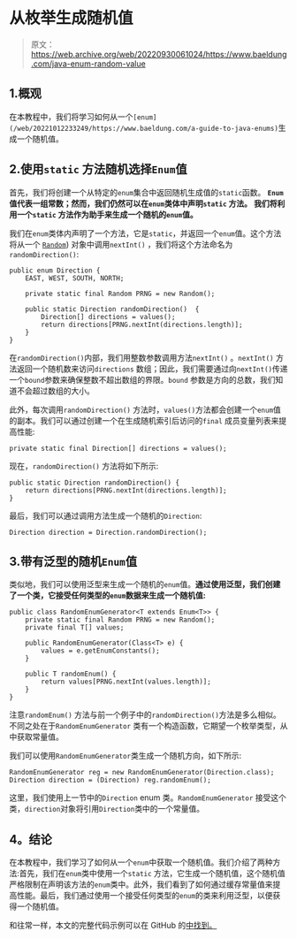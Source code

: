 # 从枚举生成随机值

> 原文：<https://web.archive.org/web/20220930061024/https://www.baeldung.com/java-enum-random-value>

## 1.概观

在本教程中，我们将学习如何从一个`[enum](/web/20221012233249/https://www.baeldung.com/a-guide-to-java-enums)`生成一个随机值。

## 2.使用`static` 方法随机选择`Enum`值

首先，我们将创建一个从特定的`enum`集合中返回随机生成值的`static`函数。 **`Enum`值代表一组常数；然而，我们仍然可以在`enum`类体中声明`static` 方法。** **我们将利用一个`static` 方法作为助手来生成一个随机的`enum`值。**

我们在`enum`类体内声明了一个方法，它是`static`，并返回一个`enum`值。这个方法将从一个 [`Random`](/web/20221012233249/https://www.baeldung.com/java-generating-random-numbers)) 对象中调用`nextInt()` ，我们将这个方法命名为`randomDirection()`:

```
public enum Direction {
    EAST, WEST, SOUTH, NORTH;

    private static final Random PRNG = new Random();

    public static Direction randomDirection()  {
        Direction[] directions = values();
        return directions[PRNG.nextInt(directions.length)];
    }
}
```

在`randomDirection()`内部，我们用整数参数调用方法`nextInt()` 。`nextInt()` 方法返回一个随机数来访问`directions` 数组；因此，我们需要通过向`nextInt()`传递一个`bound`参数来确保整数不超出数组的界限。`bound` 参数是方向的总数，我们知道不会超过数组的大小。

此外，每次调用`randomDirection()` 方法时，`values()`方法都会创建一个`enum`值的副本。我们可以通过创建一个在生成随机索引后访问的`final` 成员变量列表来提高性能:

```
private static final Direction[] directions = values();
```

现在，`randomDirection()` 方法将如下所示:

```
public static Direction randomDirection() { 
    return directions[PRNG.nextInt(directions.length)]; 
}
```

最后，我们可以通过调用方法生成一个随机的`Direction`:

```
Direction direction = Direction.randomDirection();
```

## 3.带有泛型的随机`Enum`值

类似地，我们可以使用泛型来生成一个随机的`enum`值。**通过使用泛型，我们创建了一个类，它接受任何类型的`enum`数据来生成一个随机值:**

```
public class RandomEnumGenerator<T extends Enum<T>> {
    private static final Random PRNG = new Random();
    private final T[] values;

    public RandomEnumGenerator(Class<T> e) {
        values = e.getEnumConstants();
    }

    public T randomEnum() {
        return values[PRNG.nextInt(values.length)];
    }
}
```

注意`randomEnum()` 方法与前一个例子中的`randomDirection()`方法是多么相似。不同之处在于`RandomEnumGenerator` 类有一个构造函数，它期望一个枚举类型，从中获取常量值。

我们可以使用`RandomEnumGenerator`类生成一个随机方向，如下所示:

```
RandomEnumGenerator reg = new RandomEnumGenerator(Direction.class);
Direction direction = (Direction) reg.randomEnum();
```

这里，我们使用上一节中的`Direction` enum 类。`RandomEnumGenerator` 接受这个类，`direction`对象将引用`Direction`类中的一个常量值。

## 4。结论

在本教程中，我们学习了如何从一个`enum`中获取一个随机值。我们介绍了两种方法:首先，我们在`enum`类中使用一个`static` 方法，它生成一个随机值，这个随机值严格限制在声明该方法的`enum`类中。此外，我们看到了如何通过缓存常量值来提高性能。最后，我们通过使用一个接受任何类型的`enum`的类来利用泛型，以便获得一个随机值。

和往常一样，本文的完整代码示例可以在 GitHub 的[中找到。](https://web.archive.org/web/20221012233249/https://github.com/eugenp/tutorials/tree/master/core-java-modules/core-java-lang-oop-types-2)